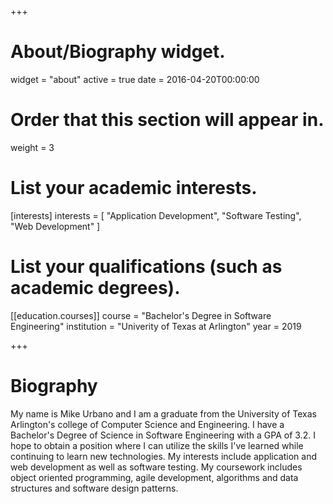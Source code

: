 +++
# About/Biography widget.
widget = "about"
active = true
date = 2016-04-20T00:00:00

# Order that this section will appear in.
weight = 3

# List your academic interests.
[interests]
  interests = [
    "Application Development",
    "Software Testing",
    "Web Development"
  ]

# List your qualifications (such as academic degrees).
[[education.courses]]
  course = "Bachelor's Degree in Software Engineering"
  institution = "Univerity of Texas at Arlington"
  year = 2019

+++

# Biography

My name is Mike Urbano and I am a graduate from the University of Texas Arlington's college of Computer Science and Engineering. I have a Bachelor's Degree of Science in Software Engineering with a GPA of 3.2. I hope to obtain a position where I can utilize the skills I've learned while continuing to learn new technologies. My interests include application and web development as well as software testing. My coursework includes object oriented programming, agile development, algorithms and data structures and software design patterns. 

 
